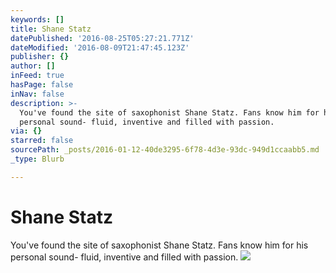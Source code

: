 ```yaml
---
keywords: []
title: Shane Statz
datePublished: '2016-08-25T05:27:21.771Z'
dateModified: '2016-08-09T21:47:45.123Z'
publisher: {}
author: []
inFeed: true
hasPage: false
inNav: false
description: >-
  You've found the site of saxophonist Shane Statz. Fans know him for his
  personal sound- fluid, inventive and filled with passion.
via: {}
starred: false
sourcePath: _posts/2016-01-12-40de3295-6f78-4d3e-93dc-949d1ccaabb5.md
_type: Blurb

---
```

# Shane Statz

You've found the site of saxophonist Shane Statz. Fans know him for his personal sound- fluid, inventive and filled with passion.
![](https://the-grid-user-content.s3-us-west-2.amazonaws.com/ece0ae86-cab2-4e80-95dc-705ecf261a5f.jpg)
